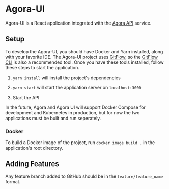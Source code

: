 # Agora-UI

Agora-UI is a React application integrated with the [Agora API](https://github.com/jake-hansen/agora) service.

## Setup

To develop the Agora-UI, you should have Docker and Yarn installed, along with your favorite IDE. The Agora-UI project uses [GitFlow](https://www.atlassian.com/git/tutorials/comparing-workflows/gitflow-workflow), 
so the [GitFlow CLI](https://github.com/nvie/gitflow) is also a recommended tool. Once you have these tools installed, follow these steps to start the application.

1. `yarn install` will install the project's dependencies

2. `yarn start` will start the application server on `localhost:3000`

3. Start the API 

In the future, Agora and Agora UI will support Docker Compose for development and Kubernetes in production, but for now the two applications must be built and run seperately.


### Docker

To build a Docker image of the project, run `docker image build .` in the application's root directory.


## Adding Features
Any feature branch added to GitHub should be in the `feature/feature_name` format.